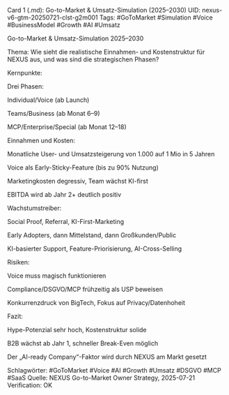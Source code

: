 Card 1 (.md): Go-to-Market & Umsatz-Simulation (2025–2030)
UID: nexus-v6-gtm-20250721-clst-g2m001
Tags: #GoToMarket #Simulation #Voice #BusinessModel #Growth #AI #Umsatz

Go-to-Market & Umsatz-Simulation 2025–2030

Thema:
Wie sieht die realistische Einnahmen- und Kostenstruktur für NEXUS aus, und was sind die strategischen Phasen?

Kernpunkte:

Drei Phasen:

Individual/Voice (ab Launch)

Teams/Business (ab Monat 6–9)

MCP/Enterprise/Special (ab Monat 12–18)

Einnahmen und Kosten:

Monatliche User- und Umsatzsteigerung von 1.000 auf 1 Mio in 5 Jahren

Voice als Early-Sticky-Feature (bis zu 90% Nutzung)

Marketingkosten degressiv, Team wächst KI-first

EBITDA wird ab Jahr 2+ deutlich positiv

Wachstumstreiber:

Social Proof, Referral, KI-First-Marketing

Early Adopters, dann Mittelstand, dann Großkunden/Public

KI-basierter Support, Feature-Priorisierung, AI-Cross-Selling

Risiken:

Voice muss magisch funktionieren

Compliance/DSGVO/MCP frühzeitig als USP beweisen

Konkurrenzdruck von BigTech, Fokus auf Privacy/Datenhoheit

Fazit:

Hype-Potenzial sehr hoch, Kostenstruktur solide

B2B wächst ab Jahr 1, schneller Break-Even möglich

Der „AI-ready Company“-Faktor wird durch NEXUS am Markt gesetzt

Schlagwörter: #GoToMarket #Voice #AI #Growth #Umsatz #DSGVO #MCP #SaaS
Quelle: NEXUS Go-to-Market Owner Strategy, 2025-07-21
Verification: OK

